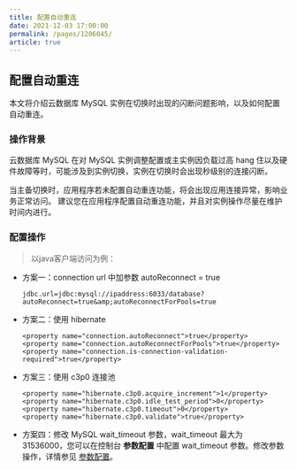 ```yaml
---
title: 配置自动重连
date: 2021-12-03 17:00:00
permalink: /pages/1206045/
article: true
---
```


## 配置自动重连

本文将介绍云数据库 MySQL 实例在切换时出现的闪断问题影响，以及如何配置自动重连。

### 操作背景

云数据库 MySQL 在对 MySQL 实例调整配置或主实例因负载过高 hang 住以及硬件故障等时，可能涉及到实例切换，实例在切换时会出现秒级别的连接闪断。

当主备切换时，应用程序若未配置自动重连功能，将会出现应用连接异常，影响业务正常访问。 建议您在应用程序配置自动重连功能，并且对实例操作尽量在维护时间内进行。

### 配置操作

>以java客户端访问为例：
+ 方案一：connection url 中加参数 autoReconnect = true

  ```
  jdbc.url=jdbc:mysql://ipaddress:6033/database?autoReconnect=true&amp;autoReconnectForPools=true
  ```

+ 方案二：使用 hibernate

  ```
  <property name="connection.autoReconnect">true</property>
  <property name="connection.autoReconnectForPools">true</property>
  <property name="connection.is-connection-validation-required">true</property>
  ```

+ 方案三：使用 c3p0 连接池

  ```
  <property name="hibernate.c3p0.acquire_increment">1</property> 
  <property name="hibernate.c3p0.idle_test_period">0</property> 
  <property name="hibernate.c3p0.timeout">0</property>
  <property name="hibernate.c3p0.validate">true</property>
  ```

+ 方案四：修改 MySQL wait_timeout 参数，wait_timeout 最大为 31536000，您可以在控制台 **参数配置** 中配置 wait_timeout 参数。修改参数操作，详情参见 [参数配置](./../04.操作指南/06.参数配置.md)。

  
